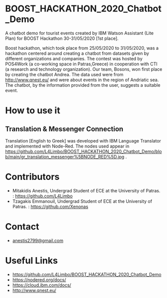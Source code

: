 # BOOST_HACKATHON_2020_Chatbot_Demo
A chatbot demo for tourist events created by IBM Watson Assistant (Lite Plan) for BOOST Hackathon 30-31/05/2020 [1st place].

Boost hackathon, which took place from 25/05/2020 to 31/05/2020, was a hackathon centered around creating a chatbot from datasets given by different organizations and companies. The contest was hosted by POS4Work (a co-working space in Patras,Greece) in cooperation with CTI (a research and technology organization). 
Our team, Bosons, won first place by creating the chatbot Andrea. The data used were from http://www.qnest.eu/ and were about events in the region of Andriatic sea. The chatbot, by the information provided from the user, suggests a suitable event. 

# How to use it
## Translation & Messenger Connection
Translation [English to Greek] was developed with IBM Language Translator and implemented with Node-Red. The nodes used appear in https://github.com/L4Limbo/BOOST_HACKATHON_2020_Chatbot_Demo/blob/main/gr_translation_messenger%5BNODE_RED%5D.jpg .

# Contributors
* Mitakidis Anestis, Undergrad Student of ECE at the University of Patras. : https://github.com/L4Limbo
* Tzagakis Emmanouil, Undergrad Student of ECE at the University of Patras. : https://github.com/Xenonas

# Contact
* anestis2799@gmail.com

# Useful Links
* https://github.com/L4Limbo/BOOST_HACKATHON_2020_Chatbot_Demo
* https://nodered.org/docs/
* https://cloud.ibm.com/docs/
* http://www.qnest.eu/

